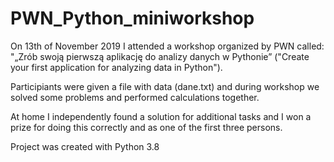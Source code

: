 # PWN_Python_miniworkshop

On 13th of November 2019 I attended a workshop organized by PWN called: 
"„Zrób swoją pierwszą aplikację do analizy danych w Pythonie”
("Create your first application for analyzing data in Python").

Participiants were given a file with data (dane.txt) and during workshop we solved some problems and performed calculations together.

At home I independently found a solution for additional tasks and I won a prize for doing this correctly and as one of the first three persons.

Project was created with Python 3.8
